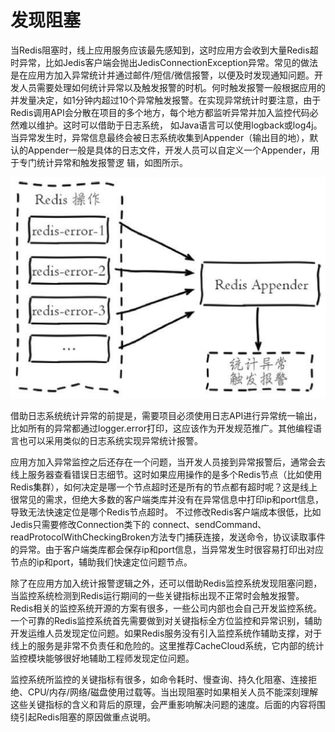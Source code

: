 # 发现阻塞

当Redis阻塞时，线上应用服务应该最先感知到，这时应用方会收到大量Redis超时异常，比如Jedis客户端会抛出JedisConnectionException异常。常见的做法是在应用方加入异常统计并通过邮件/短信/微信报警，以便及时发现通知问题。开发人员需要处理如何统计异常以及触发报警的时机。何时触发报警一般根据应用的并发量决定，如1分钟内超过10个异常触发报警。在实现异常统计时要注意，由于Redis调用API会分散在项目的多个地方，每个地方都监听异常并加入监控代码必然难以维护。这时可以借助于日志系统， 如Java语言可以使用logback或log4j。当异常发生时，异常信息最终会被日志系统收集到Appender（输出目的地），默认的Appender一般是具体的日志文件，开发人员可以自定义一个Appender，用于专门统计异常和触发报警逻 辑，如图所示。

![](../.gitbook/assets/image%20%28196%29.png)

借助日志系统统计异常的前提是，需要项目必须使用日志API进行异常统一输出，比如所有的异常都通过logger.error打印，这应该作为开发规范推广。其他编程语言也可以采用类似的日志系统实现异常统计报警。

应用方加入异常监控之后还存在一个问题，当开发人员接到异常报警后，通常会去线上服务器查看错误日志细节。这时如果应用操作的是多个Redis节点（比如使用Redis集群），如何决定是哪一个节点超时还是所有的节点都有超时呢？这是线上很常见的需求，但绝大多数的客户端类库并没有在异常信息中打印ip和port信息，导致无法快速定位是哪个Redis节点超时。 不过修改Redis客户端成本很低，比如Jedis只需要修改Connection类下的 connect、sendCommand、readProtocolWithCheckingBroken方法专门捕获连接，发送命令，协议读取事件的异常。由于客户端类库都会保存ip和port信息，当异常发生时很容易打印出对应节点的ip和port，辅助我们快速定位问题节点。

除了在应用方加入统计报警逻辑之外，还可以借助Redis监控系统发现阻塞问题，当监控系统检测到Redis运行期间的一些关键指标出现不正常时会触发报警。Redis相关的监控系统开源的方案有很多，一些公司内部也会自己开发监控系统。一个可靠的Redis监控系统首先需要做到对关键指标全方位监控和异常识别，辅助开发运维人员发现定位问题。如果Redis服务没有引入监控系统作辅助支撑，对于线上的服务是非常不负责任和危险的。这里推荐CacheCloud系统，它内部的统计监控模块能够很好地辅助工程师发现定位问题。

监控系统所监控的关键指标有很多，如命令耗时、慢查询、持久化阻塞、连接拒绝、CPU/内存/网络/磁盘使用过载等。当出现阻塞时如果相关人员不能深刻理解这些关键指标的含义和背后的原理，会严重影响解决问题的速度。后面的内容将围绕引起Redis阻塞的原因做重点说明。

